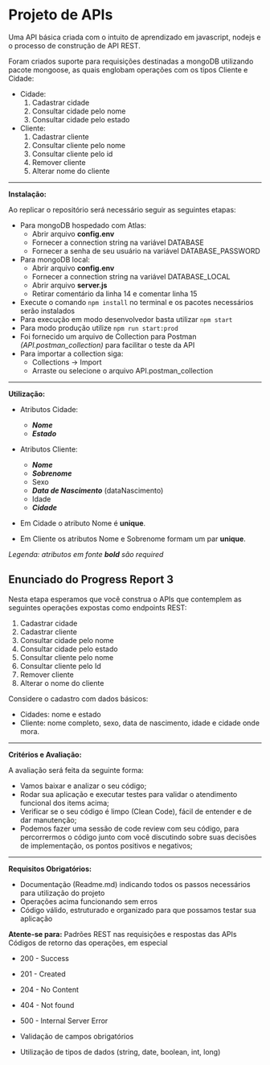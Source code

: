 # Projeto de APIs

Uma API básica criada com o intuito de aprendizado em javascript, nodejs e o processo de construção de API REST.

Foram criados suporte para requisições destinadas a mongoDB utilizando pacote mongoose, as quais englobam operações com os tipos Cliente e Cidade:

- Cidade:
   1. Cadastrar cidade
   2. Consultar cidade pelo nome
   3. Consultar cidade pelo estado
- Cliente:
   1. Cadastrar cliente
   2. Consultar cliente pelo nome
   3. Consultar cliente pelo id
   4. Remover cliente
   5. Alterar nome do cliente 
---
**Instalação:**

Ao replicar o repositório será necessário seguir as seguintes etapas:
- Para mongoDB hospedado com Atlas:
  - Abrir arquivo **config.env**
  - Fornecer a connection string na variável DATABASE
  - Fornecer a senha de seu usuário na variável DATABASE_PASSWORD
- Para mongoDB local:
  - Abrir arquivo **config.env**
  - Fornecer a connection string na variável DATABASE_LOCAL
  - Abrir arquivo **server.js**
  - Retirar comentário da linha 14 e comentar linha 15
- Execute o comando `npm install` no terminal e os pacotes necessários serão instalados
- Para execução em modo desenvolvedor basta utilizar `npm start` 
- Para modo produção utilize `npm run start:prod`
- Foi fornecido um arquivo de Collection para Postman _(API.postman_collection)_ para facilitar o teste da API
- Para importar a collection siga:
  - Collections -> Import
  - Arraste ou selecione o arquivo API.postman_collection
---
**Utilização:**
- Atributos Cidade:
  - **_Nome_**
  - **_Estado_**
- Atributos Cliente:
  - **_Nome_**
  - **_Sobrenome_**
  - Sexo
  - **_Data de Nascimento_** (dataNascimento)
  - Idade
  - **_Cidade_**

- Em Cidade o atributo Nome é **unique**.
- Em Cliente os atributos Nome e Sobrenome formam um par **unique**.

_Legenda: atributos em fonte **bold** são required_


## Enunciado do Progress Report 3

Nesta etapa esperamos que você construa o APIs que contemplem as seguintes operações expostas como endpoints REST:

1. Cadastrar cidade
2. Cadastrar cliente
3. Consultar cidade pelo nome
4. Consultar cidade pelo estado
5. Consultar cliente pelo nome
6. Consultar cliente pelo Id
7. Remover cliente
8. Alterar o nome do cliente

Considere o cadastro com dados básicos:

- Cidades: nome e estado
- Cliente: nome completo, sexo, data de nascimento, idade e cidade onde mora.
---
**Critérios e Avaliação:**

A avaliação será feita da seguinte forma:

- Vamos baixar e analizar o seu código;
- Rodar sua aplicação e executar testes para validar o atendimento funcional dos items acima;
- Verificar se o seu código é limpo (Clean Code), fácil de entender e de dar manutenção;
- Podemos fazer uma sessão de code review com seu código, para percorrermos o código junto com você discutindo sobre suas decisões de implementação, os pontos positivos e negativos;
---
**Requisitos Obrigatórios:**

- Documentação (Readme.md) indicando todos os passos necessários para utilização do projeto
- Operações acima funcionando sem erros
- Código válido, estruturado e organizado para que possamos testar sua aplicação

**Atente-se para:**
Padrões REST nas requisições e respostas das APIs
Códigos de retorno das operações, em especial

- 200 - Success
- 201 - Created
- 204 - No Content
- 404 - Not found
- 500 - Internal Server Error

- Validação de campos obrigatórios
- Utilização de tipos de dados (string, date, boolean, int, long)